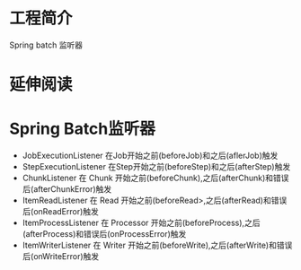 # 工程简介
Spring batch 监听器


# 延伸阅读

# Spring Batch监听器
+ JobExecutionListener 在Job开始之前(beforeJob)和之后(aflerJob)触发
+ StepExecutionListener  在Step开始之前(beforeStep)和之后(afterStep)触发
+ ChunkListener 在 Chunk 开始之前(beforeChunk),之后(afterChunk)和错误后(afterChunkError)触发
+ ItemReadListener 在 Read 开始之前(beforeRead>,之后(afterRead)和错误后(onReadError)触发
+ ItemProcessListener 	在 Processor 开始之前(beforeProcess),之后(afterProcess)和错误后(onProcessError)触发
+ ItemWriterListener 在 Writer 开始之前(beforeWrite),之后(afterWrite)和错误后(onWriteError)触发

